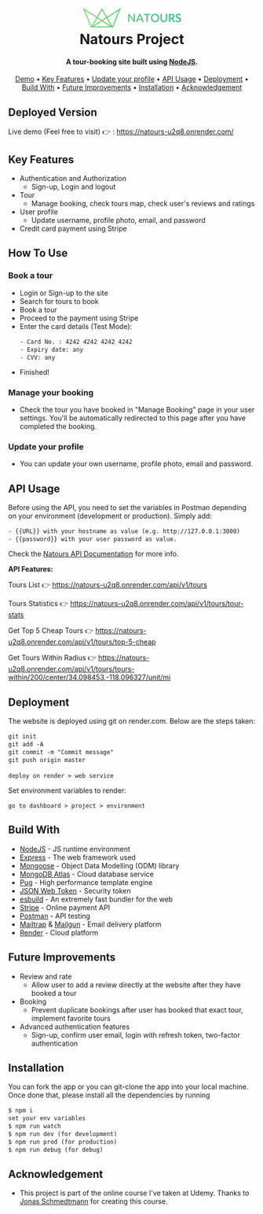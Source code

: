 <h1 align="center">
  <br>
  <a href="https://natours-u2q8.onrender.com/"><img src="public/img/logo-green.png" alt="Natours" width="200"></a>
  <br>
  Natours Project
  <br>
</h1>

<h4 align="center">A tour-booking site built using <a href="https://nodejs.org/en/" target="_blank">NodeJS</a>.</h4>

 <p align="center">
 <a href="#deployed-version">Demo</a> •
  <a href="#key-features">Key Features</a> •
  <a href="#update-your-profile">Update your profile</a> •
  <a href="#api-usage">API Usage</a> •
  <a href="#deployment">Deployment</a> •
  <a href="#build-with">Build With</a> •
  <a href="#future-improvements">Future Improvements</a> •
  <a href="#installation">Installation</a> • 
  <a href="#acknowledgement">Acknowledgement</a>
</p>

## Deployed Version

Live demo (Feel free to visit) 👉 : https://natours-u2q8.onrender.com/

## Key Features

- Authentication and Authorization
  - Sign-up, Login and logout
- Tour
  - Manage booking, check tours map, check user's reviews and ratings
- User profile
  - Update username, profile photo, email, and password
- Credit card payment using Stripe

## How To Use

### Book a tour

- Login or Sign-up to the site
- Search for tours to book
- Book a tour
- Proceed to the payment using Stripe
- Enter the card details (Test Mode):
  ```
  - Card No. : 4242 4242 4242 4242
  - Expiry date: any
  - CVV: any
  ```
- Finished!

### Manage your booking

- Check the tour you have booked in "Manage Booking" page in your user settings. You'll be automatically redirected to this
  page after you have completed the booking.

### Update your profile

- You can update your own username, profile photo, email and password.

## API Usage

Before using the API, you need to set the variables in Postman depending on your environment (development or production). Simply add:

```
- {{URL}} with your hostname as value (e.g. http://127.0.0.1:3000)
- {{password}} with your user password as value.
```

Check the [Natours API Documentation](https://documenter.getpostman.com/view/33552804/2sA3BkcCrd#b3bdfb6e-52b8-4df9-9bc5-2d6e0664cdd7) for more info.

<b> API Features: </b>

Tours List 👉 https://natours-u2q8.onrender.com/api/v1/tours

Tours Statistics 👉 https://natours-u2q8.onrender.com/api/v1/tours/tour-stats

Get Top 5 Cheap Tours 👉 https://natours-u2q8.onrender.com/api/v1/tours/top-5-cheap

Get Tours Within Radius 👉 https://natours-u2q8.onrender.com/api/v1/tours/tours-within/200/center/34.098453,-118.096327/unit/mi

## Deployment

The website is deployed using git on render.com. Below are the steps taken:

```
git init
git add -A
git commit -m "Commit message"
git push origin master

deploy on render > web service
```

Set environment variables to render:

```
go to dashboard > project > environment
```

## Build With

- [NodeJS](https://nodejs.org/en/) - JS runtime environment
- [Express](http://expressjs.com/) - The web framework used
- [Mongoose](https://mongoosejs.com/) - Object Data Modelling (ODM) library
- [MongoDB Atlas](https://www.mongodb.com/cloud/atlas) - Cloud database service
- [Pug](https://pugjs.org/api/getting-started.html) - High performance template engine
- [JSON Web Token](https://jwt.io/) - Security token
- [esbuild](https://esbuild.github.io/) - An extremely fast bundler for the web
- [Stripe](https://stripe.com/) - Online payment API
- [Postman](https://www.getpostman.com/) - API testing
- [Mailtrap](https://mailtrap.io/) & [Mailgun](https://www.mailgun.com/) - Email delivery platform
- [Render](https://render.com/) - Cloud platform

## Future Improvements

- Review and rate
  - Allow user to add a review directly at the website after they have booked a tour
- Booking
  - Prevent duplicate bookings after user has booked that exact tour, implement favorite tours
- Advanced authentication features
  - Sign-up, confirm user email, login with refresh token, two-factor authentication

## Installation

You can fork the app or you can git-clone the app into your local machine. Once done that, please install all the
dependencies by running

```
$ npm i
set your env variables
$ npm run watch
$ npm run dev (for development)
$ npm run prod (for production)
$ npm run debug (for debug)
```

## Acknowledgement

- This project is part of the online course I've taken at Udemy. Thanks to [Jonas Schmedtmann](https://twitter.com/jonasschmedtman) for creating this course.
